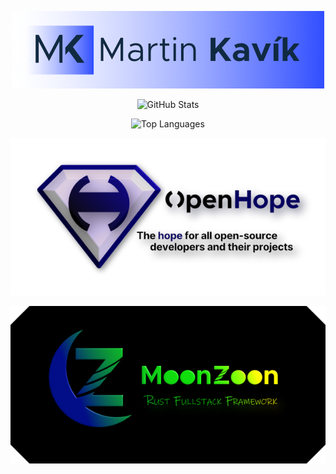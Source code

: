 <p align="center">
  <img src="images/kavik_logo.png" width="500" title="Martin Kavík logo">
</p>

<p align="center">
  <img src="https://github-readme-stats.vercel.app/api?username=MartinKavik&show_icons=true&count_private=true&hide=stars" title="GitHub Stats">
</p>

<p align="center">
  <img src="https://github-readme-stats.vercel.app/api/top-langs/?username=MartinKavik&layout=compact" title="Top Languages">
</p>

<p align="center">
  <a href="http://openhope.net">
    <img src="images/OpenHope_logo.png" width="600" title="OpenHope logo">
  </a>
</p>

<p align="center">
  <a href="http://moonzoon.rs">
    <img src="images/MoonZoon_logo.png" width="600" title="OpenHope logo">
  </a>
</p>

